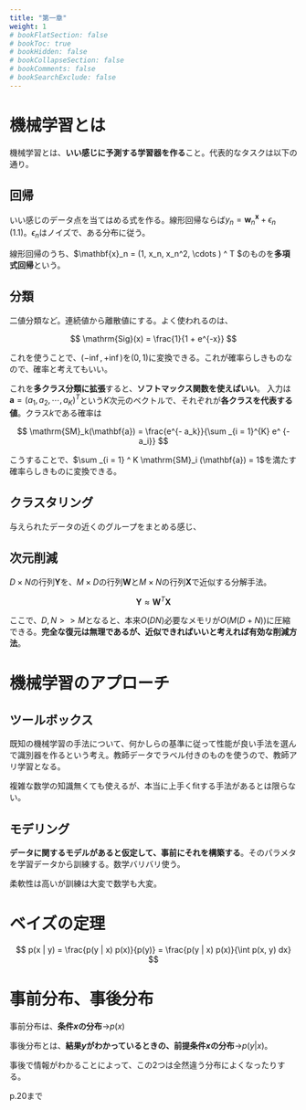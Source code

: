 ```yaml
---
title: "第一章"
weight: 1
# bookFlatSection: false
# bookToc: true
# bookHidden: false
# bookCollapseSection: false
# bookComments: false
# bookSearchExclude: false
---
```


# 機械学習とは

機械学習とは、**いい感じに予測する学習器を作る**こと。代表的なタスクは以下の通り。

## 回帰

いい感じのデータ点を当てはめる式を作る。線形回帰ならば$y_n = \mathbf{w} ^ \mathbf{x}_n + \epsilon_n$ (1.1)。$\epsilon_n$はノイズで、ある分布に従う。

線形回帰のうち、$\mathbf{x}_n = (1, x_n, x_n^2, \cdots ) ^ T $のものを**多項式回帰**という。

## 分類

二値分類など。連続値から離散値にする。よく使われるのは、

$$
\mathrm{Sig}(x) = \frac{1}{1 + e^{-x}}
$$

これを使うことで、$(-\inf, +\inf)$を$(0, 1)$に変換できる。これが確率らしきものなので、確率と考えてもいい。

これを**多クラス分類に拡張**すると、**ソフトマックス関数を使えばいい**。
入力は$\mathbf{a} = (a_1, a_2, \cdots, a_K) ^ T$という$K$次元のベクトルで、それぞれが**各クラスを代表する値**。クラス$k$である確率は

$$
\mathrm{SM}_k(\mathbf{a}) = \frac{e^{- a_k}}{\sum _{i = 1}^{K} e^ {- a_i}}
$$

こうすることで、$\sum _{i = 1} ^ K \mathrm{SM}_i (\mathbf{a}) = 1$を満たす確率らしきものに変換できる。

## クラスタリング

与えられたデータの近くのグループをまとめる感じ、

## 次元削減

$D \times N$の行列$\mathbf{Y}$を、$M \times D$の行列$\mathbf{W}$と$M \times N$の行列$\mathbf{X}$で近似する分解手法。

$$
\mathbf{Y} \approx \mathbf{W} ^ T \mathbf{X}
$$

ここで、$D, N >> M$となると、本来$O(DN)$必要なメモリが$O(M(D + N))$に圧縮できる。**完全な復元は無理であるが、近似できればいいと考えれば有効な削減方法**。

# 機械学習のアプローチ

## ツールボックス

既知の機械学習の手法について、何かしらの基準に従って性能が良い手法を選んで識別器を作るという考え。教師データでラベル付きのものを使うので、教師アリ学習となる。

複雑な数学の知識無くても使えるが、本当に上手くfitする手法があるとは限らない。

## モデリング

**データに関するモデルがあると仮定して、事前にそれを構築する**。そのパラメタを学習データから訓練する。数学バリバリ使う。

柔軟性は高いが訓練は大変で数学も大変。

# ベイズの定理

$$
p(x | y) = \frac{p(y | x) p(x)}{p(y)} = \frac{p(y | x) p(x)}{\int p(x, y) dx}
$$

# 事前分布、事後分布

事前分布は、**条件$x$の分布**→$p(x)$

事後分布とは、**結果$y$がわかっているときの、前提条件$x$の分布**→$p(y | x)$。

事後で情報がわかることによって、この2つは全然違う分布によくなったりする。

p.20まで